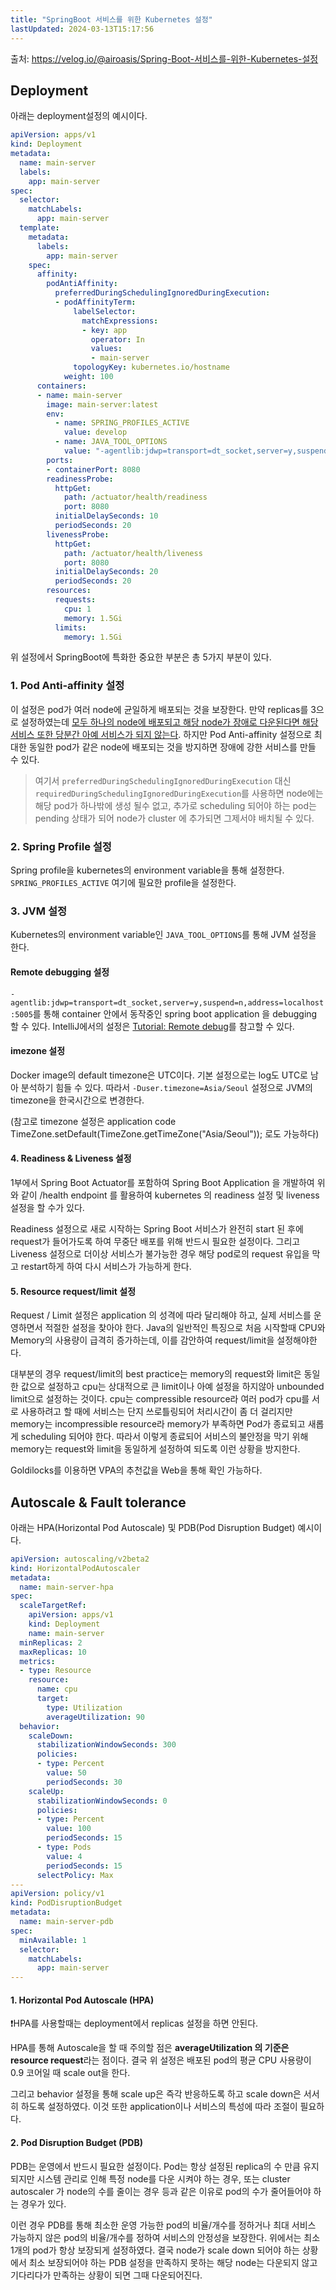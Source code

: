 ```yaml
---
title: "SpringBoot 서비스를 위한 Kubernetes 설정"
lastUpdated: 2024-03-13T15:17:56
---
```


출처: https://velog.io/@airoasis/Spring-Boot-서비스를-위한-Kubernetes-설정

## Deployment

아래는 deployment설정의 예시이다.

```yml
apiVersion: apps/v1
kind: Deployment
metadata:
  name: main-server
  labels:
    app: main-server
spec:
  selector:
    matchLabels:
      app: main-server
  template:
    metadata:
      labels:
        app: main-server
    spec:
      affinity:
        podAntiAffinity:
          preferredDuringSchedulingIgnoredDuringExecution:
          - podAffinityTerm:
              labelSelector:
                matchExpressions:
                - key: app
                  operator: In
                  values:
                  - main-server
              topologyKey: kubernetes.io/hostname
            weight: 100
      containers:
      - name: main-server
        image: main-server:latest
        env:
          - name: SPRING_PROFILES_ACTIVE
            value: develop
          - name: JAVA_TOOL_OPTIONS
            value: "-agentlib:jdwp=transport=dt_socket,server=y,suspend=n,address=localhost:5005 -Duser.timezone=Asia/Seoul"
        ports:
        - containerPort: 8080
        readinessProbe:
          httpGet:
            path: /actuator/health/readiness
            port: 8080
          initialDelaySeconds: 10
          periodSeconds: 20
        livenessProbe:
          httpGet:
            path: /actuator/health/liveness
            port: 8080
          initialDelaySeconds: 20
          periodSeconds: 20
        resources:
          requests:
            cpu: 1
            memory: 1.5Gi
          limits:
            memory: 1.5Gi
```

위 설정에서 SpringBoot에 특화한 중요한 부분은 총 5가지 부분이 있다.

### 1. Pod Anti-affinity 설정

이 설정은 pod가 여러 node에 균일하게 배포되는 것을 보장한다. 만약 replicas를 3으로 설정하였는데 <u>모두 하나의 node에 배포되고 해당 node가 장애로 다운된다면 해당 서비스 또한 당분간 아예 서비스가 되지 않는다</u>. 하지만 Pod Anti-affinity 설정으로 최대한 동일한 pod가 같은 node에 배포되는 것을 방지하면 장애에 강한 서비스를 만들 수 있다.

> 여기서 `preferredDuringSchedulingIgnoredDuringExecution` 대신 `requiredDuringSchedulingIgnoredDuringExecution`를 사용하면 node에는 해당 pod가 하나밖에 생성 될수 없고, 추가로 scheduling 되어야 하는 pod는 pending 상태가 되어 node가 cluster 에 추가되면 그제서야 배치될 수 있다.

### 2. Spring Profile 설정

Spring profile을 kubernetes의 environment variable을 통해 설정한다. `SPRING_PROFILES_ACTIVE` 여기에 필요한 profile을 설정한다.

### 3. JVM 설정

Kubernetes의 environment variable인 `JAVA_TOOL_OPTIONS`를 통해 JVM 설정을 한다.

#### Remote debugging 설정

`-agentlib:jdwp=transport=dt_socket,server=y,suspend=n,address=localhost:5005`를 통해 container 안에서 동작중인 spring boot application 을 debugging 할 수 있다. IntelliJ에서의 설정은 <a href="https://www.jetbrains.com/help/idea/tutorial-remote-debug.html">Tutorial: Remote debug</a>를 참고할 수 있다.

#### imezone 설정

Docker image의 default timezone은 UTC이다. 기본 설정으로는 log도 UTC로 남아 분석하기 힘들 수 있다. 따라서 `-Duser.timezone=Asia/Seoul` 설정으로 JVM의 timezone을 한국시간으로 변경한다.

(참고로 timezone 설정은 application code TimeZone.setDefault(TimeZone.getTimeZone("Asia/Seoul")); 로도 가능하다)

#### 4. Readiness & Liveness 설정

1부에서 Spring Boot Actuator를 포함하여 Spring Boot Application 을 개발하여 위와 같이 /health endpoint 를 활용하여 kubernetes 의 readiness 설정 및 liveness 설정을 할 수가 있다.

Readiness 설정으로 새로 시작하는 Spring Boot 서비스가 완전히 start 된 후에 request가 들어가도록 하여 무중단 배포를 위해 반드시 필요한 설정이다. 그리고 Liveness 설정으로 더이상 서비스가 불가능한 경우 해당 pod로의 request 유입을 막고 restart하게 하여 다시 서비스가 가능하게 한다.

#### 5. Resource request/limit 설정

Request / Limit 설정은 application 의 성격에 따라 달리해야 하고, 실제 서비스를 운영하면서 적절한 설정을 찾아야 한다. Java의 일반적인 특징으로 처음 시작할때 CPU와 Memory의 사용량이 급격히 증가하는데, 이를 감안하여 request/limit을 설정해야한다.

대부분의 경우 request/limit의 best practice는 memory의 request와 limit은 동일한 값으로 설정하고 cpu는 상대적으로 큰 limit이나 아예 설정을 하지않아 unbounded limit으로 설정하는 것이다. cpu는 compressible resource라 여러 pod가 cpu를 서로 사용하려고 할 때에 서비스는 단지 쓰로틀링되어 처리시간이 좀 더 걸리지만 memory는 incompressible resource라 memory가 부족하면 Pod가 종료되고 새롭게 scheduling 되어야 한다. 따라서 이렇게 종료되어 서비스의 불안정을 막기 위해 memory는 request와 limit을 동일하게 설정하여 되도록 이런 상황을 방지한다.

Goldilocks를 이용하면 VPA의 추천값을 Web을 통해 확인 가능하다.

## Autoscale & Fault tolerance

아래는 HPA(Horizontal Pod Autoscale) 및 PDB(Pod Disruption Budget) 예시이다.

```yml
apiVersion: autoscaling/v2beta2
kind: HorizontalPodAutoscaler
metadata:
  name: main-server-hpa
spec:
  scaleTargetRef:
    apiVersion: apps/v1
    kind: Deployment
    name: main-server
  minReplicas: 2
  maxReplicas: 10
  metrics:
  - type: Resource
    resource:
      name: cpu
      target:
        type: Utilization
        averageUtilization: 90
  behavior:
    scaleDown:
      stabilizationWindowSeconds: 300
      policies:
      - type: Percent
        value: 50
        periodSeconds: 30
    scaleUp:
      stabilizationWindowSeconds: 0
      policies:
      - type: Percent
        value: 100
        periodSeconds: 15
      - type: Pods
        value: 4
        periodSeconds: 15
      selectPolicy: Max
---
apiVersion: policy/v1
kind: PodDisruptionBudget
metadata:
  name: main-server-pdb
spec:
  minAvailable: 1
  selector:
    matchLabels:
      app: main-server
---
```

#### 1. Horizontal Pod Autoscale (HPA)

❗️HPA를 사용할때는 deployment에서 replicas 설정을 하면 안된다.

HPA를 통해 Autoscale을 할 때 주의할 점은 **averageUtilization 의 기준은 resource request**라는 점이다. 결국 위 설정은 배포된 pod의 평균 CPU 사용량이 0.9 코어일 때 scale out을 한다.

그리고 behavior 설정을 통해 scale up은 즉각 반응하도록 하고 scale down은 서서히 하도록 설정하였다. 이것 또한 application이나 서비스의 특성에 따라 조절이 필요하다.

#### 2. Pod Disruption Budget (PDB)

PDB는 운영에서 반드시 필요한 설정이다. Pod는 항상 설정된 replica의 수 만큼 유지되지만 시스템 관리로 인해 특정 node를 다운 시켜야 하는 경우, 또는 cluster autoscaler 가 node의 수를 줄이는 경우 등과 같은 이유로 pod의 수가 줄어들어야 하는 경우가 있다.

이런 경우 PDB를 통해 최소한 운영 가능한 pod의 비율/개수를 정하거나 최대 서비스 가능하지 않은 pod의 비율/개수를 정하여 서비스의 안정성을 보장한다. 위에서는 최소 1개의 pod가 항상 보장되게 설정하였다. 결국 node가 scale down 되어야 하는 상황에서 최소 보장되어야 하는 PDB 설정을 만족하지 못하는 해당 node는 다운되지 않고 기다리다가 만족하는 상황이 되면 그때 다운되어진다.